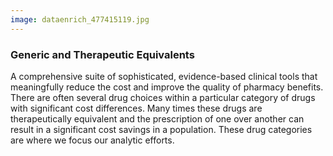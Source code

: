 ```yaml
---
image: dataenrich_477415119.jpg
---
```


### Generic and Therapeutic Equivalents 
 
A comprehensive suite of sophisticated, evidence-based clinical tools that meaningfully reduce the cost and improve the quality of pharmacy benefits. There are often several drug choices within a particular category of drugs with significant cost differences. Many times these drugs are therapeutically equivalent and the prescription of one over another can result in a significant cost savings in a population. These drug categories are where we focus our analytic efforts.

